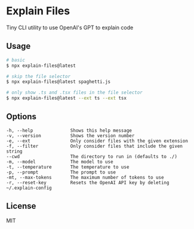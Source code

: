 # Explain Files

Tiny CLI utility to use OpenAI's GPT to explain code

## Usage

```bash
# basic
$ npx explain-files@latest

# skip the file selector
$ npx explain-files@latest spaghetti.js

# only show .ts and .tsx files in the file selector
$ npx explain-files@latest --ext ts --ext tsx
```

## Options

    -h, --help              Shows this help message
    -v, --version           Shows the version number
    -e, --ext               Only consider files with the given extension
    -f, --filter            Only consider files that include the given string
    --cwd                   The directory to run in (defaults to ./)
    -m, --model             The model to use
    -t, --temperature       The temperature to use
    -p, --prompt            The prompt to use
    -mt, --max-tokens       The maximum number of tokens to use
    -r, --reset-key         Resets the OpenAI API key by deleting ~/.explain-config

## License

MIT
